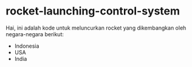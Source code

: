 # rocket-launching-control-system
Hai, ini adalah kode untuk meluncurkan rocket yang dikembangkan oleh negara-negara berikut:
- Indonesia
- USA
- India
